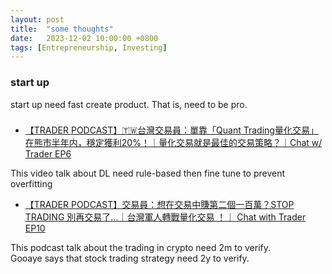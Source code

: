 ```yaml
---
layout: post
title:  "some thoughts"
date:   2023-12-02 10:00:00 +0800
tags: [Entrepreneurship, Investing]
---
```


### start up
start up need fast create product. That is, need to be pro.

### 

* [【TRADER PODCAST】🇹🇼台灣交易員：單靠「Quant Trading量化交易」在熊市半年内，穩定獲利20%！｜量化交易就是最佳的交易策略？｜Chat w/ Trader EP6](https://www.youtube.com/watch?v=AjFZJxx6TBM)

This video talk about DL need rule-based then fine tune to prevent overfitting

* [【TRADER PODCAST】交易員：想在交易中賺第二個一百萬？STOP TRADING 別再交易了…｜台灣軍人轉戰量化交易 ！｜ Chat with Trader EP10](https://www.youtube.com/watch?v=5SdvOXghTXM)


This podcast talk about the trading in crypto need 2m to verify.  
Gooaye says that stock trading strategy need 2y to verify.  
